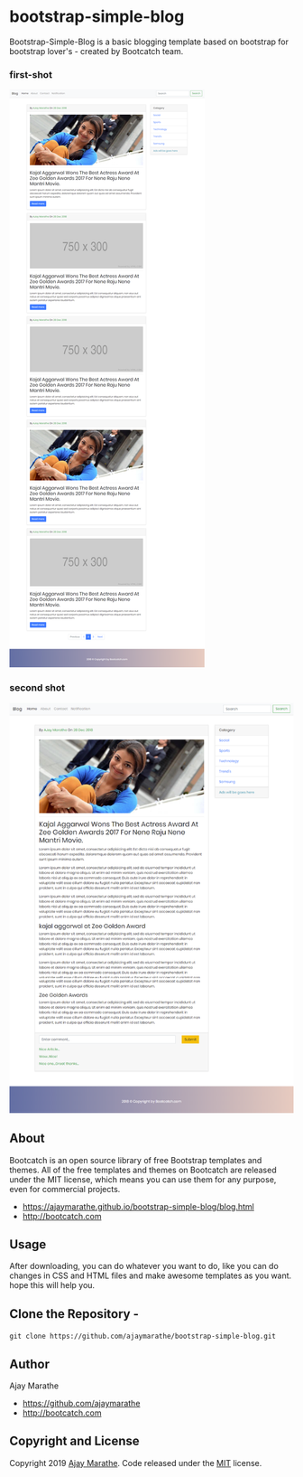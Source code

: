 # bootstrap-simple-blog
Bootstrap-Simple-Blog is a basic blogging template based on bootstrap for bootstrap lover's - created by Bootcatch team.

### first-shot
[![bootstrap simple blog](https://raw.githubusercontent.com/ajaymarathe/bootstrap-simple-blog/master/img/blog.png)](https://ajaymarathe.github.io/bootstrap-simple-blog/blog.html)

### second shot
[![bootstrap simple blog](https://raw.githubusercontent.com/ajaymarathe/bootstrap-simple-blog/master/img/blog-post.png)](https://ajaymarathe.github.io/bootstrap-simple-blog/blog-post.html)


## About

Bootcatch is an open source library of free Bootstrap templates and themes. All of the free templates and themes on Bootcatch are released under the MIT license, which means you can use them for any purpose, even for commercial projects.

* https://ajaymarathe.github.io/bootstrap-simple-blog/blog.html
* http://bootcatch.com

## Usage

After downloading, you can do whatever you want to do, like you can do changes in CSS and HTML files and make awesome templates as you want.
hope this will help you.

## Clone the Repository -

`git clone https://github.com/ajaymarathe/bootstrap-simple-blog.git  `

## Author

Ajay Marathe

+ https://github.com/ajaymarathe
+ http://bootcatch.com

## Copyright and License

Copyright 2019 [Ajay Marathe](https://github.com/ajaymarathe). Code released under the [MIT](https://github.com/ajaymarathe/bootstrap-simple-blog/blob/master/LICENSE) license.
